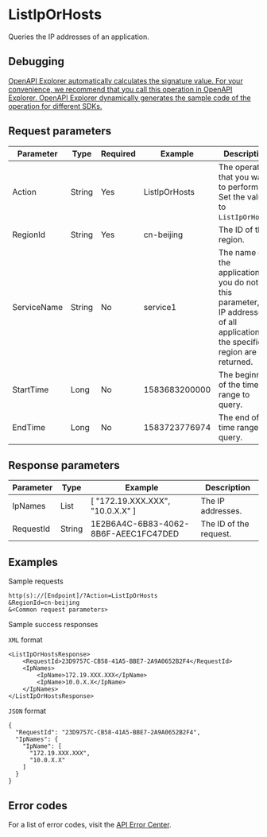 # ListIpOrHosts

Queries the IP addresses of an application.

## Debugging

[OpenAPI Explorer automatically calculates the signature value. For your convenience, we recommend that you call this operation in OpenAPI Explorer. OpenAPI Explorer dynamically generates the sample code of the operation for different SDKs.](https://api.aliyun.com/#product=xtrace&api=ListIpOrHosts&type=RPC&version=2019-08-08)

## Request parameters

|Parameter|Type|Required|Example|Description|
|---------|----|--------|-------|-----------|
|Action|String|Yes|ListIpOrHosts|The operation that you want to perform. Set the value to `ListIpOrHosts`. |
|RegionId|String|Yes|cn-beijing|The ID of the region. |
|ServiceName|String|No|service1|The name of the application. If you do not set this parameter, the IP addresses of all applications in the specified region are returned. |
|StartTime|Long|No|1583683200000|The beginning of the time range to query. |
|EndTime|Long|No|1583723776974|The end of the time range to query. |

## Response parameters

|Parameter|Type|Example|Description|
|---------|----|-------|-----------|
|IpNames|List|\[ "172.19.XXX.XXX", "10.0.X.X" \]|The IP addresses. |
|RequestId|String|1E2B6A4C-6B83-4062-8B6F-AEEC1FC47DED|The ID of the request. |

## Examples

Sample requests

```
http(s)://[Endpoint]/?Action=ListIpOrHosts
&RegionId=cn-beijing
&<Common request parameters>
```

Sample success responses

`XML` format

```
<ListIpOrHostsResponse> 
    <RequestId>23D9757C-CB58-41A5-BBE7-2A9A0652B2F4</RequestId>  
    <IpNames> 
        <IpName>172.19.XXX.XXX</IpName>  
        <IpName>10.0.X.X</IpName> 
    </IpNames> 
</ListIpOrHostsResponse>
```

`JSON` format

```
{
  "RequestId": "23D9757C-CB58-41A5-BBE7-2A9A0652B2F4",
  "IpNames": {
    "IpName": [
      "172.19.XXX.XXX",
      "10.0.X.X"
    ]
  }
}
```

## Error codes

For a list of error codes, visit the [API Error Center](https://error-center.alibabacloud.com/status/product/xtrace).

